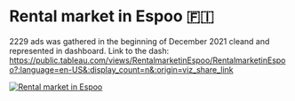 # Rental market in Espoo 🇫🇮

2229 ads was gathered in the beginning of December 2021 cleand and represented in dashboard.
Link to the dash: https://public.tableau.com/views/RentalmarketinEspoo/RentalmarketinEspoo?:language=en-US&:display_count=n&:origin=viz_share_link

<div class='tableauPlaceholder' id='viz1638951378721' style='position: relative'><noscript><a href='#'><img alt='Rental market in Espoo ' src='https:&#47;&#47;public.tableau.com&#47;static&#47;images&#47;Re&#47;RentalmarketinEspoo&#47;RentalmarketinEspoo&#47;1_rss.png' style='border: none' /></a></noscript><object class='tableauViz'  style='display:none;'><param name='host_url' value='https%3A%2F%2Fpublic.tableau.com%2F' /> <param name='embed_code_version' value='3' /> <param name='site_root' value='' /><param name='name' value='RentalmarketinEspoo&#47;RentalmarketinEspoo' /><param name='tabs' value='no' /><param name='toolbar' value='yes' /><param name='static_image' value='https:&#47;&#47;public.tableau.com&#47;static&#47;images&#47;Re&#47;RentalmarketinEspoo&#47;RentalmarketinEspoo&#47;1.png' /> <param name='animate_transition' value='yes' /><param name='display_static_image' value='yes' /><param name='display_spinner' value='yes' /><param name='display_overlay' value='yes' /><param name='display_count' value='yes' /><param name='language' value='en-US' /></object></div>              
